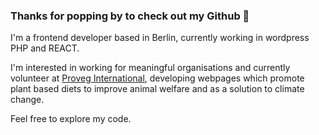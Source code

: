 ### Thanks for popping by to check out my Github 👋

I'm a frontend developer based in Berlin, currently working in wordpress PHP and REACT. 

I'm interested in working for meaningful organisations and currently volunteer at [Proveg International](https://proveg.com/), developing webpages which promote plant based diets to improve animal welfare and as a solution to climate change.

Feel free to explore my code.
